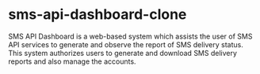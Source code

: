 # sms-api-dashboard-clone
SMS API Dashboard is a web-based system which assists the user of SMS API services to generate  and observe the report of SMS delivery status. This system authorizes users to generate and  download SMS delivery reports and also manage the accounts.
